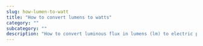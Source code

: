 ```yaml
---
slug: how-lumen-to-watt
title: "How to convert lumens to watts"
category: ""
subcategory: ""
description: "How to convert luminous flux in lumens (lm) to electric power in watts (W)."
---
```


